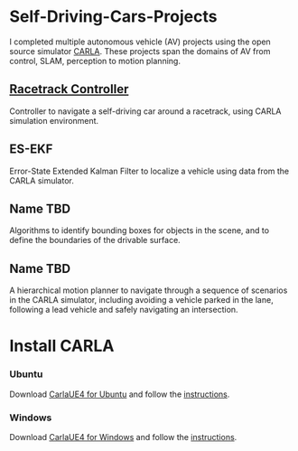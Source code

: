 # Self-Driving-Cars-Projects
I completed multiple autonomous vehicle (AV) projects using the open source simulator [CARLA](https://github.com/carla-simulator/carla/). These projects span the domains of AV from control, SLAM, perception to motion planning. 

## [Racetrack Controller](https://github.com/Geniussh/Self-Driving-Cars-Projects/tree/main/Racetrack%20Controller)
Controller to navigate a self-driving car around a racetrack, using CARLA simulation environment.

## ES-EKF
Error-State Extended Kalman Filter to localize a vehicle using data from the CARLA simulator.

## Name TBD
Algorithms to identify bounding boxes for objects in the scene, and to define the boundaries of the drivable surface.

## Name TBD
A hierarchical motion planner to navigate through a sequence of scenarios in the CARLA simulator, including avoiding a vehicle parked in the lane, following a lead vehicle and safely navigating an intersection.

# Install CARLA
### Ubuntu
Download [CarlaUE4 for Ubuntu](https://d18ky98rnyall9.cloudfront.net/3dXfty7_EemFOA6Hm29iNA_de05a1c02eff11e9821ed19f5bd73b7b_CarlaUE4Ubuntu.tar.gz?Expires=1617321600&Signature=HZNjeb5Kckm0Yu6~KvGyS0OsIxS1xf6tUSER6cbOnuJQJ7Rd96L2tepcD4nBeCVoVVwUWNenLWaHbjggQpVOUhk3cedNXRwDVCrabBifzoPvqLLscq234joqgtx60wL2AZhQ9WAVDQWERrmbRDGlZQX1AdHtVoVq~V4WBwSmf1Q_&Key-Pair-Id=APKAJLTNE6QMUY6HBC5A) and follow the [instructions](https://d18ky98rnyall9.cloudfront.net/IFfK-Ce8Eem3Cw5hhdQCGg_210f0c4027bc11e9ae95c9d2c8ddb796_CARLA-Setup-Guide-_Ubuntu_.pdf?Expires=1617321600&Signature=UGyu2BRDZJlYXSx5olzXAIv-BqMUXfMJQD2rQmm4axfrCe4puKw4F1ndxku6edUk~~DUm7Jmp4ZplVoKbL1QrYPojJ34e901QNuJaLJ6IbPXBPna2a4hFGUAi3aVTEfe~R3mWEPtWNwd8h6OgK3MshiF4Y8Px0wynsYe39Yg09k_&Key-Pair-Id=APKAJLTNE6QMUY6HBC5A).

### Windows
Download [CarlaUE4 for Windows](https://d18ky98rnyall9.cloudfront.net/uuTN7y7rEemnrA4AsaAhFA_bbb340f02eeb11e9a59e73356fd63643_CarlaUE4Windows.zip?Expires=1617321600&Signature=INH4YwFobnnghkX4unq9GAEgJKlw91rm27cGygAgW-Cs51FpwvJhKsCfMLzvYKYXNct7brdZe7VfYLCpjpcOe5~e31E7c2M1bwVRoeuUVgiFuwVonQ5UH3bRdNjGM2Bgld3W~X8X27Dhcy69Z-Z1hAJgQjv3VPU~p1GyCXxsna0_&Key-Pair-Id=APKAJLTNE6QMUY6HBC5A) and follow the [instructions](https://d18ky98rnyall9.cloudfront.net/IFfxQie8Eem9HA6xGGaRfg_20f6060027bc11e98ed3dfcfdba7c72b_CARLA-Setup-Guide-_Windows-x64_.pdf?Expires=1617321600&Signature=etfV1y0Ky1Rd4qt~FqTRxufLmE4aoZHNQr267mOK1YOHi3qKqwFt-Z7FlJacdGZcZ7Og0A4JouZAAxurzFwK0KDfLN4zdPbRwoSM2JZ2TSDfyF9PqpkbynRZd8WcdXLDFEMUOcPUhh06tkz3O4k-Ia0hskXW1VXyrFUGqU8GibA_&Key-Pair-Id=APKAJLTNE6QMUY6HBC5A).
